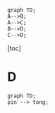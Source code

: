 ```mermaid
graph TD;
A-->B;
A-->C; 
B-->D;
C-->D;
```

[toc]

# D

```mermaid
graph TD;
pin --> tong;
```

